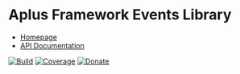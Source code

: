 # Aplus Framework Events Library

- [Homepage](https://aplus-framework.com/docs/events)
- [API Documentation](https://aplus-framework.gitlab.io/libraries/events/docs/)

[![Build](https://gitlab.com/aplus-framework/libraries/events/badges/master/pipeline.svg)](https://gitlab.com/aplus-framework/libraries/events/-/jobs)
[![Coverage](https://gitlab.com/aplus-framework/libraries/events/badges/master/coverage.svg?job=test:php)](https://aplus-framework.gitlab.io/libraries/events/coverage/)
[![Donate](https://img.shields.io/badge/Donate-PayPal-blue.svg)](https://www.paypal.com/cgi-bin/webscr?cmd=_s-xclick&hosted_button_id=NGBNW5PY4VSJ4)
